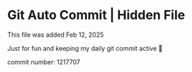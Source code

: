 # Git Auto Commit | Hidden File

This file was added Feb 12, 2025

Just for fun and keeping my daily git commit active 🤪

commit number: 1217707
